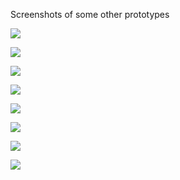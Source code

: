 Screenshots of some other prototypes

![](https://raw.githubusercontent.com/timeprism/introduction/main/gallery/IMG_1889.jpeg)

![](https://raw.githubusercontent.com/timeprism/introduction/main/gallery/IMG_1890.jpeg)

![](https://raw.githubusercontent.com/timeprism/introduction/main/gallery/IMG_1891.jpeg)

![](https://raw.githubusercontent.com/timeprism/introduction/main/gallery/IMG_1892.jpeg)

![](https://raw.githubusercontent.com/timeprism/introduction/main/gallery/IMG_1893.jpeg)

![](https://raw.githubusercontent.com/timeprism/introduction/main/gallery/IMG_1894.jpeg)

![](https://raw.githubusercontent.com/timeprism/introduction/main/gallery/IMG_1895.jpeg)

![](https://raw.githubusercontent.com/timeprism/introduction/main/gallery/IMG_1896.jpeg)
